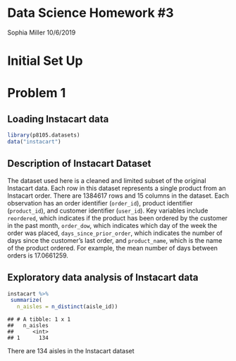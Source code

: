 Data Science Homework \#3
================
Sophia Miller
10/6/2019

# Initial Set Up

# Problem 1

## Loading Instacart data

``` r
library(p8105.datasets)
data("instacart")
```

## Description of Instacart Dataset

The dataset used here is a cleaned and limited subset of the original
Instacart data. Each row in this dataset represents a single product
from an Instacart order. There are 1384617 rows and 15 columns in the
dataset. Each observation has an order identifier (`order_id`), product
identifier (`product_id`), and customer identifier (`user_id`). Key
variables include `reordered`, which indicates if the product has been
ordered by the customer in the past month, `order_dow`, which indicates
which day of the week the order was placed, `days_since_prior_order`,
which indicates the number of days since the customer’s last order, and
`product_name`, which is the name of the product ordered. For example,
the mean number of days between orders is 17.0661259.

## Exploratory data analysis of Instacart data

``` r
instacart %>% 
 summarize(
   n_aisles = n_distinct(aisle_id))
```

    ## # A tibble: 1 x 1
    ##   n_aisles
    ##      <int>
    ## 1      134

There are 134 aisles in the Instacart dataset
